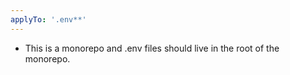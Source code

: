 ```yaml
---
applyTo: '.env**'
---
```


- This is a monorepo and .env files should live in the root of the monorepo.